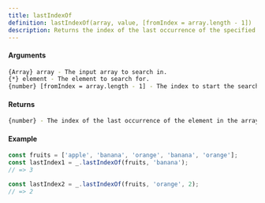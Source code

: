 ```yaml
---
title: lastIndexOf
definition: lastIndexOf(array, value, [fromIndex = array.length - 1])
description: Returns the index of the last occurrence of the specified element in the array, searching backwards from the given index.
---
```



#### Arguments


```bash
{Array} array - The input array to search in.
{*} element - The element to search for.
{number} [fromIndex = array.length - 1] - The index to start the search from.
```


#### Returns


```bash
{number} - The index of the last occurrence of the element in the array, or -1 if not found.
```


#### Example


```ts
const fruits = ['apple', 'banana', 'orange', 'banana', 'orange'];
const lastIndex1 = _.lastIndexOf(fruits, 'banana');
// => 3

const lastIndex2 = _.lastIndexOf(fruits, 'orange', 2);
// => 2
```